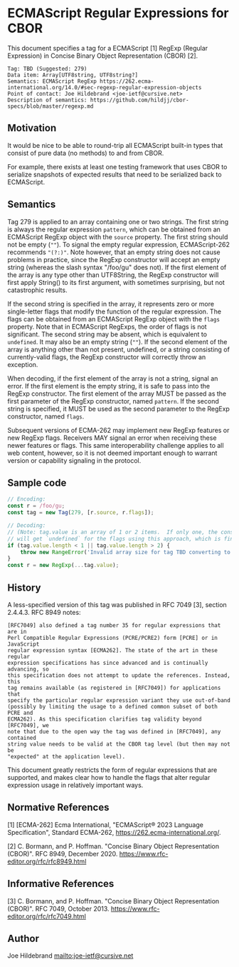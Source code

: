 # ECMAScript Regular Expressions for CBOR

This document specifies a tag for a ECMAScript [1] RegExp (Regular Expression) in Concise Binary Object Representation (CBOR) [2].

    Tag: TBD (Suggested: 279)
    Data item: Array[UTF8string, UTF8string?]
    Semantics: ECMAScript RegExp https://262.ecma-international.org/14.0/#sec-regexp-regular-expression-objects
    Point of contact: Joe Hildebrand <joe-ietf@cursive.net>
    Description of semantics: https://github.com/hildjj/cbor-specs/blob/master/regexp.md

## Motivation

It would be nice to be able to round-trip all ECMAScript built-in types that
consist of pure data (no methods) to and from CBOR.

For example, there exists at least one testing framework that uses CBOR to
serialize snapshots of expected results that need to be serialized back to
ECMAScript.

## Semantics

Tag 279 is applied to an array containing one or two strings.  The first string
is always the regular expression `pattern`, which can be obtained from an
ECMAScript RegExp object with the `source` property.  The first string should
not be empty (`""`).  To signal the empty regular expression, ECMAScript-262
recommends `"(?:)"`.  Note however, that an empty string does not cause
problems in practice, since the RegExp constructor will accept an empty string
(whereas the slash syntax "/foo/gu" does not).  If the first element of the
array is any type other than UTF8String, the RegExp constructor will first
apply String() to its first argument, with sometimes surprising, but not
catastrophic results.

If the second string is specified in the array, it represents zero or more
single-letter flags that modify the function of the regular expression.  The
flags can be obtained from an ECMAScript RegExp object with the `flags`
property.  Note that in ECMAScript RegExps, the order of flags is not
significant.  The second string may be absent, which is equivalent to
`undefined`.  It may also be an empty string (`""`).  If the second element of
the array is anything other than not present, undefined, or a string
consisting of currently-valid flags, the RegExp constructor will correctly
throw an exception.

When decoding, if the first element of the array is not a string, signal an
error.  If the first element is the empty string, it is safe to pass into the
RegExp constructor.  The first element of the array MUST be passed as the
first parameter of the RegExp constructor, named `pattern`.  If the second
string is specified, it MUST be used as the second parameter to the RegExp
constructor, named `flags`.

Subsequent versions of ECMA-262 may implement new RegExp features or new
RegExp flags.  Receivers MAY signal an error when receiving these newer
features or flags.  This same interoperability challenge applies to all web
content, however, so it is not deemed important enough to warrant version or
capability signaling in the protocol.

## Sample code

```js
// Encoding:
const r = /foo/gu;
const tag = new Tag(279, [r.source, r.flags]);

// Decoding:
// (Note: tag.value is an array of 1 or 2 items.  If only one, the constructor
// will get `undefined` for the flags using this approach, which is fine.)
if (tag.value.length < 1 || tag.value.length > 2) {
    throw new RangeError('Invalid array size for tag TBD converting to RegExp');
}
const r = new RegExp(...tag.value);
```

## History

A less-specified version of this tag was published in RFC 7049 [3], section 2.4.4.3.  RFC 8949 notes:

    [RFC7049] also defined a tag number 35 for regular expressions that are in
    Perl Compatible Regular Expressions (PCRE/PCRE2) form [PCRE] or in JavaScript
    regular expression syntax [ECMA262]. The state of the art in these regular
    expression specifications has since advanced and is continually advancing, so
    this specification does not attempt to update the references. Instead, this
    tag remains available (as registered in [RFC7049]) for applications that
    specify the particular regular expression variant they use out-of-band
    (possibly by limiting the usage to a defined common subset of both PCRE and
    ECMA262). As this specification clarifies tag validity beyond [RFC7049], we
    note that due to the open way the tag was defined in [RFC7049], any contained
    string value needs to be valid at the CBOR tag level (but then may not be
    "expected" at the application level).

This document greatly restricts the form of regular expressions that are
supported, and makes clear how to handle the flags that alter regular
expression usage in relatively important ways.

## Normative References

[1] [ECMA-262] Ecma International, "ECMAScript® 2023 Language Specification", Standard ECMA-262, <https://262.ecma-international.org/>.

[2] C. Bormann, and P. Hoffman. "Concise Binary Object Representation (CBOR)". RFC 8949, December 2020. <https://www.rfc-editor.org/rfc/rfc8949.html>

## Informative References

[3] C. Bormann, and P. Hoffman. "Concise Binary Object Representation (CBOR)". RFC 7049, October 2013. https://www.rfc-editor.org/rfc/rfc7049.html

## Author

Joe Hildebrand <mailto:joe-ietf@cursive.net>
